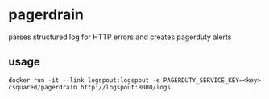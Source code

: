 # pagerdrain

parses structured log for HTTP errors and creates pagerduty alerts

## usage

    docker run -it --link logspout:logspout -e PAGERDUTY_SERVICE_KEY=<key> csquared/pagerdrain http://logspout:8000/logs
